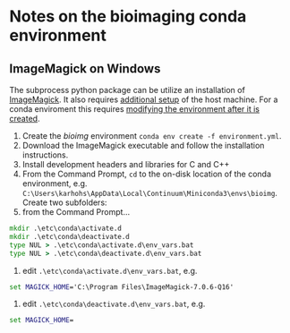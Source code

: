 # Notes on the bioimaging conda environment

## ImageMagick on Windows
The subprocess python package can be utilize an installation of [ImageMagick](https://stackoverflow.com/questions/5028216/use-imagemagick-with-python-on-a-linux-system). It also requires [additional setup](http://docs.wand-py.org/en/0.4.4/guide/install.html#install-imagemagick-on-windows) of the host machine. For a conda enviroment this requires [modifying the environment after it is created](https://conda.io/docs/using/envs.html#windows).

1. Create the *bioimg* environment `conda env create -f environment.yml`.
1. Download the ImageMagick executable and follow the installation instructions.
  1. Install development headers and libraries for C and C++
1. From the Command Prompt, `cd` to the on-disk location of the conda environment, e.g. `C:\Users\karhohs\AppData\Local\Continuum\Miniconda3\envs\bioimg`. Create two subfolders:
  1. from the Command Prompt...
  ```bat
  mkdir .\etc\conda\activate.d
  mkdir .\etc\conda\deactivate.d
  type NUL > .\etc\conda\activate.d\env_vars.bat
  type NUL > .\etc\conda\deactivate.d\env_vars.bat
  ```
  1. edit `.\etc\conda\activate.d\env_vars.bat`, e.g.
  ```bat
  set MAGICK_HOME='C:\Program Files\ImageMagick-7.0.6-Q16'
  ```
  1. edit `.\etc\conda\deactivate.d\env_vars.bat`, e.g.
  ```bat
  set MAGICK_HOME=
  ```
